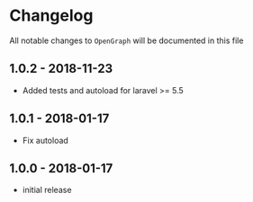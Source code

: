 # Changelog

All notable changes to `OpenGraph` will be documented in this file

## 1.0.2 - 2018-11-23
- Added tests and autoload for laravel >= 5.5

## 1.0.1 - 2018-01-17
- Fix autoload

## 1.0.0 - 2018-01-17

- initial release
